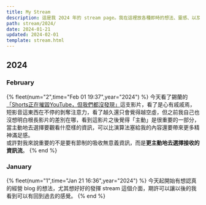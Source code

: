 ```yaml
---
title: My Stream
description: 這是我 2024 年的 stream page。我在這裡放各種即時的想法、靈感、以及看到的、讀到的內容。
path: stream/2024/
date: 2024-01-21
updated: 2024-02-01
template: stream.html
---
```


## 2024

### February

{% fleet(num="2",time="Feb 01 19:37",year="2024") %}
今天看了錫蘭的<a href="https://youtu.be/RR7iHDyh9xs?si=IXuYc7SKNznVcH3y">「Shorts正在摧毀YouTube，但我們都沒發現」</a>這支影片，看了是心有戚戚焉，短影音這東西在不停的剝奪注意力，看了越久還只會覺得越空虛，但之前我自己也沒想明白根長影片的差別在哪，看到這影片之後覺得「主動」是很重要的一部分，當主動地去選擇要觀看什麼樣的資訊，可以比演算法塞給我的內容還要帶來更多精神滿足感。<br>
或許對我來說重要的不是要有節制的吸收無意義資訊，而是**更主動地去選擇接收的資訊流**。
{% end %}

### January

{% fleet(num="1",time="Jan 21 16:36",year="2024") %}
今天起開始有想認真的經營 blog 的想法，尤其想好好的發揮 stream 這個介面，期許可以讓以後的我看到可以有回到過去的感覺。
{% end %}
